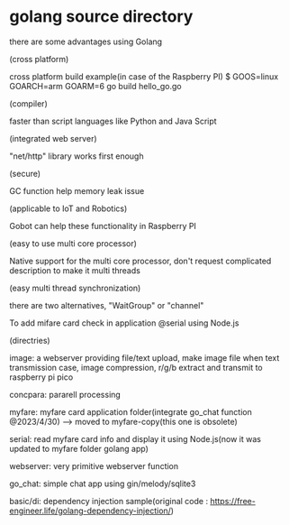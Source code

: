 # golang source directory

there are some advantages using Golang

(cross platform)

cross platform build example(in case of the Raspberry PI)
$ GOOS=linux GOARCH=arm GOARM=6 go build hello_go.go

(compiler)

faster than script languages like Python and Java Script

(integrated web server)

"net/http" library works first enough

(secure)

GC function help memory leak issue

(applicable to IoT and Robotics)

Gobot can help these functionality in Raspberry PI

(easy to use multi core processor)

Native support for the multi core processor, don't request complicated description to make it multi threads

(easy multi thread synchronization)

there are two alternatives, "WaitGroup" or "channel"

To add mifare card check in application @serial using Node.js

(directries)

image: a webserver providing file/text upload, make image file when text transmission case, image compression, r/g/b extract and transmit to raspberry pi pico

concpara: pararell processing

myfare: myfare card application folder(integrate go_chat function @2023/4/30) --> moved to myfare-copy(this one is obsolete)

serial: read myfare card info and display it using Node.js(now it was updated to myfare folder golang app)

webserver: very primitive webserver function

go_chat: simple chat app using gin/melody/sqlite3

basic/di: dependency injection sample(original code : <https://free-engineer.life/golang-dependency-injection/>)
